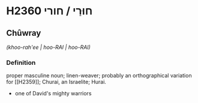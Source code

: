 # H2360 חוּרַי / חורי

## Chûwray

_(khoo-rah'ee | hoo-RAI | hoo-RAI)_

### Definition

proper masculine noun; linen-weaver; probably an orthographical variation for [[H2359]]; Churai, an Israelite; Hurai.

- one of David's mighty warriors
